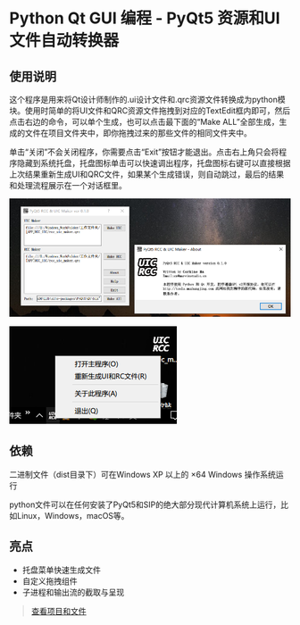 # Python Qt GUI 编程 - PyQt5 资源和UI文件自动转换器

## 使用说明

这个程序是用来将Qt设计师制作的.ui设计文件和.qrc资源文件转换成为python模块。使用时简单的将UI文件和QRC资源文件拖拽到对应的TextEdit框内即可，然后点击右边的命令，可以单个生成，也可以点击最下面的“Make ALL”全部生成，生成的文件在项目文件夹中，即你拖拽过来的那些文件的相同文件夹中。

单击“关闭”不会关闭程序，你需要点击“Exit”按钮才能退出。点击右上角只会将程序隐藏到系统托盘，托盘图标单击可以快速调出程序，托盘图标右键可以直接根据上次结果重新生成UI和QRC文件，如果某个生成错误，则自动跳过，最后的结果和处理流程展示在一个对话框里。

![](/Media/rccuic.png)

![](/Media/rccuic2.png)

## 依赖

二进制文件（dist目录下）可在Windows XP 以上的 ×64 Windows 操作系统运行

python文件可以在任何安装了PyQt5和SIP的绝大部分现代计算机系统上运行，比如Linux，Windows，macOS等。

## 亮点

- 托盘菜单快速生成文件
- 自定义拖拽组件
- 子进程和输出流的截取与呈现

> [查看项目和文件](https://github.com/corkine/pyBook/tree/master/Project_PyQt5_RCC_UIC_Maker)